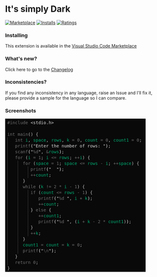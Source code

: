 # It's simply Dark

[![Marketplace](https://vsmarketplacebadge.apphb.com/version/MatongoMulindi.abyss.svg)](https://marketplace.visualstudio.com/items?itemName=MatongoMulindi.abyss) [![Installs](https://vsmarketplacebadge.apphb.com/installs/MatongoMulindi.abyss.svg)](https://marketplace.visualstudio.com/items?itemName=MatongoMulindi.abyss) [![Ratings](https://vsmarketplacebadge.apphb.com/rating-short/MatongoMulindi.abyss.svg)](https://marketplace.visualstudio.com/items?itemName=MatongoMulindi.abyss)

### Installing

This extension is available in the [Visual Studio Code Marketplace](https://marketplace.visualstudio.com/items?itemName=MatongoMulindi.abyss)  


### What's new?

Click here to go to the [Changelog](https://github.com/mmatongo/vscode-abyss/blob/master/CHANGELOG.md)

### Inconsistencies?

If you find any inconsistency in any language, raise an Issue and I'll fix it, please provide a sample for the language so I can compare. 

### Screenshots

![image](https://github.com/mmatongo/vscode-abyss/blob/master/img/3.png?raw=true)